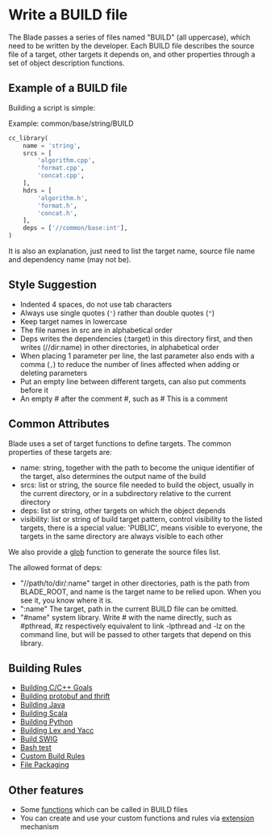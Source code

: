 # Write a BUILD file #

The Blade passes a series of files named "BUILD" (all uppercase), which need to be written by the developer. Each BUILD file describes the source file of a target, other targets it depends on, and other properties through a set of object description functions.

## Example of a BUILD file ##

Building a script is simple:

Example: common/base/string/BUILD

```python
cc_library(
    name = 'string',
    srcs = [
        'algorithm.cpp',
        'format.cpp',
        'concat.cpp',
    ],
    hdrs = [
        'algorithm.h',
        'format.h',
        'concat.h',
    ],
    deps = ['//common/base:int'],
)
```

It is also an explanation, just need to list the target name, source file name and dependency name (may not be).

## Style Suggestion ##

* Indented 4 spaces, do not use tab characters
* Always use single quotes (`'`) rather than double quotes (`"`)
* Keep target names in lowercase
* The file names in src are in alphabetical order
* Deps writes the dependencies (:target) in this directory first, and then writes (//dir:name) in other directories, in alphabetical order
* When placing 1 parameter per line, the last parameter also ends with a comma (`,`) to reduce the number of lines affected when adding or deleting
  parameters
* Put an empty line between different targets, can also put comments before it
* An empty # after the comment #, such as # This is a comment

## Common Attributes ##

Blade uses a set of target functions to define targets. The common properties of these targets are:

* name: string, together with the path to become the unique identifier of the target, also determines the output name of the build
* srcs: list or string, the source file needed to build the object, usually in the current directory, or in a subdirectory relative to the current directory
* deps: list or string, other targets on which the object depends
* visibility: list or string of build target pattern, control visibility to the listed targets,
  there is a special value: 'PUBLIC', means visible to everyone, the targets in the same directory
  are always visible to each other

We also provide a [glob](functions.md#glob) function to generate the source files list.

The allowed format of deps:

* "//path/to/dir/:name" target in other directories, path is the path from BLADE_ROOT, and name is the target name to be relied upon. When you see it, you know where it is.
* ":name" The target, path in the current BUILD file can be omitted.
* "#name" system library. Write # with the name directly, such as #pthread, #z respectively equivalent to link -lpthread and -lz on the command line, but will be passed to other targets that depend on this library.

## Building Rules ##

* [Building C/C++ Goals](build_rules/cc.md)
* [Building protobuf and thrift](build_rules/idl.md)
* [Building Java](build_rules/java.md)
* [Building Scala](build_rules/scala.md)
* [Building Python](build_rules/python.md)
* [Building Lex and Yacc](build_rules/lexyacc.md)
* [Build SWIG](build_rules/swig.md)
* [Bash test](build_rules/shell.md)
* [Custom Build Rules](build_rules/gen_rule.md)
* [File Packaging](build_rules/package.md)

## Other features ##

* Some [functions](functions.md) which can be called in BUILD files
* You can create and use your custom functions and rules via [extension](build_rules/extension.md) mechanism
